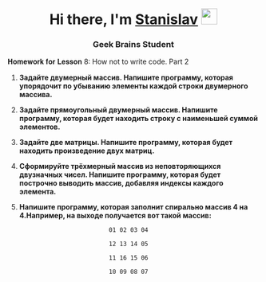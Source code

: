 <h1 align="center">Hi there, I'm <a href="https://github.com/StasyanSV/" target="_blank">Stanislav</a> 
<img src="https://github.com/blackcater/blackcater/raw/main/images/Hi.gif" height="32"/></h1>
<h3 align="center">Geek Brains Student</h3>

𝐇𝐨𝐦𝐞𝐰𝐨𝐫𝐤 𝐟𝐨𝐫 𝐋𝐞𝐬𝐬𝐨𝐧 8: How not to write code. Part 2


1. **Задайте двумерный массив. Напишите программу, которая упорядочит по убыванию элементы каждой строки двумерного массива.**

2. **Задайте прямоугольный двумерный массив. Напишите программу, которая будет находить строку с наименьшей суммой элементов.**

3. **Задайте две матрицы. Напишите программу, которая будет находить произведение двух матриц.**

4. **Сформируйте трёхмерный массив из неповторяющихся двузначных чисел. Напишите программу, которая будет построчно выводить массив, добавляя индексы каждого элемента.**

5. **Напишите программу, которая заполнит спирально массив 4 на 4.Например, на выходе получается вот такой массив:**

                                01 02 03 04

                                12 13 14 05

                                11 16 15 06

                                10 09 08 07